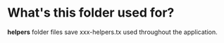 # What's this folder used for?

**helpers** folder files save xxx-helpers.tx used throughout the application.
